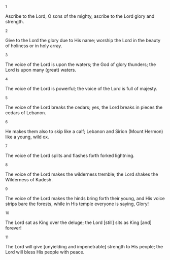 <sup>1</sup> 

Ascribe to the Lord, O sons of the mighty, ascribe to the Lord glory and strength. 

<sup>2</sup> 

Give to the Lord the glory due to His name; worship the Lord in the beauty of holiness or in holy array. 

<sup>3</sup> 

The voice of the Lord is upon the waters; the God of glory thunders; the Lord is upon many (great) waters. 

<sup>4</sup> 

The voice of the Lord is powerful; the voice of the Lord is full of majesty. 

<sup>5</sup> 

The voice of the Lord breaks the cedars; yes, the Lord breaks in pieces the cedars of Lebanon. 

<sup>6</sup> 

He makes them also to skip like a calf; Lebanon and Sirion (Mount Hermon) like a young, wild ox. 

<sup>7</sup> 

The voice of the Lord splits and flashes forth forked lightning. 

<sup>8</sup> 

The voice of the Lord makes the wilderness tremble; the Lord shakes the Wilderness of Kadesh. 

<sup>9</sup> 

The voice of the Lord makes the hinds bring forth their young, and His voice strips bare the forests, while in His temple everyone is saying, Glory! 

<sup>10</sup> 

The Lord sat as King over the deluge; the Lord [still] sits as King [and] forever! 

<sup>11</sup> 

The Lord will give [unyielding and impenetrable] strength to His people; the Lord will bless His people with peace.